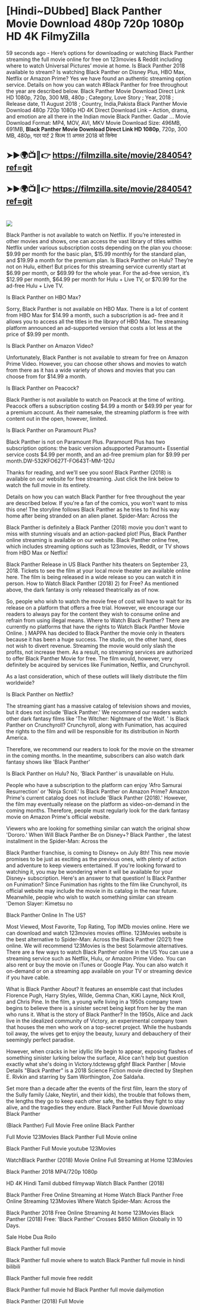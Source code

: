 # [Hindi~DUbbed] Black Panther Movie Download 480p 720p 1080p HD 4K FilmyZilla


59 seconds ago - Here’s options for downloading or watching Black Panther streaming the full movie online for free on 123movies & Reddit including where to watch Universal Pictures’ movie at home. Is Black Panther 2018 available to stream? Is watching Black Panther on Disney Plus, HBO Max, Netflix or Amazon Prime? Yes we have found an authentic streaming option service. Details on how you can watch #Black Panther for free throughout the year are described below. Black Panther Movie Download Direct Link HD 1080p, 720p, 300 MB, 480p ; Category, Love Story ; Year, 2018 ; Release date, 11 August 2018 ; Country, India,Pakista Black Panther Movie Download 480p 720p 1080p HD 4K Direct Download Link – Action, drama, and emotion are all there in the Indian movie Black Panther. Gadar ...
Movie Download Format: MP4, MOV, AVI, MKV
Movie Download Size: 496MB, 691MB, **Black Panther Movie Download Direct Link HD 1080p**, 720p, 300 MB, 480p, गदर पार्ट 2 फिल्म 11 अगस्त 2018 को सिनेमा

## ➤►🌍📺📱👉   https://filmzilla.site/movie/284054?ref=git

## ➤►🌍📺📱👉   https://filmzilla.site/movie/284054?ref=git

#

<img src="https://image.tmdb.org/t/p/w780//b6ZJZHUdMEFECvGiDpJjlfUWela.jpg" />

Black Panther is not available to watch on Netflix. If you’re interested in other movies and shows, one can access the vast library of titles within Netflix under various subscription costs depending on the plan you choose: $9.99 per month for the basic plan, $15.99 monthly for the standard plan, and $19.99 a month for the premium plan. Is Black Panther on Hulu? They’re not on Hulu, either! But prices for this streaming service currently start at $6.99 per month, or $69.99 for the whole year. For the ad-free version, it’s $12.99 per month, $64.99 per month for Hulu + Live TV, or $70.99 for the ad-free Hulu + Live TV.

Is Black Panther on HBO Max?

Sorry, Black Panther is not available on HBO Max. There is a lot of content from HBO Max for $14.99 a month, such a subscription is ad- free and it allows you to access all the titles in the library of HBO Max. The streaming platform announced an ad-supported version that costs a lot less at the price of $9.99 per month.

Is Black Panther on Amazon Video?

Unfortunately, Black Panther is not available to stream for free on Amazon Prime Video. However, you can choose other shows and movies to watch from there as it has a wide variety of shows and movies that you can choose from for $14.99 a month.

Is Black Panther on Peacock?

Black Panther is not available to watch on Peacock at the time of writing. Peacock offers a subscription costing $4.99 a month or $49.99 per year for a premium account. As their namesake, the streaming platform is free with content out in the open, however, limited.

Is Black Panther on Paramount Plus?

Black Panther is not on Paramount Plus. Paramount Plus has two subscription options: the basic version adsupported Paramount+ Essential service costs $4.99 per month, and an ad-free premium plan for $9.99 per month.DW-532KFO627T-FO643T-MM-120J

Thanks for reading, and we'll see you soon! Black Panther (2018) is available on our website for free streaming. Just click the link below to watch the full movie in its entirety.

Details on how you can watch Black Panther for free throughout the year are described below. If you're a fan of the comics, you won't want to miss this one! The storyline follows Black Panther as he tries to find his way home after being stranded on an alien planet. Spider-Man: Across the

Black Panther is definitely a Black Panther (2018) movie you don't want to miss with stunning visuals and an action-packed plot! Plus, Black Panther online streaming is available on our website. Black Panther online free, which includes streaming options such as 123movies, Reddit, or TV shows from HBO Max or Netflix!

Black Panther Release in US Black Panther hits theaters on September 23, 2018. Tickets to see the film at your local movie theater are available online here. The film is being released in a wide release so you can watch it in person. How to Watch Black Panther (2018) 2) for Free? As mentioned above, the dark fantasy is only released theatrically as of now.

So, people who wish to watch the movie free of cost will have to wait for its release on a platform that offers a free trial. However, we encourage our readers to always pay for the content they wish to consume online and refrain from using illegal means. Where to Watch Black Panther? There are currently no platforms that have the rights to Watch Black Panther Movie Online. ) MAPPA has decided to Black Panther the movie only in theaters because it has been a huge success. The studio, on the other hand, does not wish to divert revenue. Streaming the movie would only slash the profits, not increase them. As a result, no streaming services are authorized to offer Black Panther Movie for free. The film would, however, very definitely be acquired by services like Funimation, Netflix, and Crunchyroll.

As a last consideration, which of these outlets will likely distribute the film worldwide?

Is Black Panther on Netflix?

The streaming giant has a massive catalog of television shows and movies, but it does not include 'Black Panther.' We recommend our readers watch other dark fantasy films like 'The Witcher: Nightmare of the Wolf. ' Is Black Panther on Crunchyroll? Crunchyroll, along with Funimation, has acquired the rights to the film and will be responsible for its distribution in North America.

Therefore, we recommend our readers to look for the movie on the streamer in the coming months. In the meantime, subscribers can also watch dark fantasy shows like 'Black Panther'

Is Black Panther on Hulu? No, 'Black Panther' is unavailable on Hulu.

People who have a subscription to the platform can enjoy 'Afro Samurai Resurrection' or 'Ninja Scroll.' Is Black Panther on Amazon Prime? Amazon Prime's current catalog does not include 'Black Panther (2018).' However, the film may eventually release on the platform as video-on-demand in the coming months. Therefore, people must regularly look for the dark fantasy movie on Amazon Prime's official website.

Viewers who are looking for something similar can watch the original show 'Dororo.' When Will Black Panther Be on Disney+? Black Panther , the latest installment in the Spider-Man: Across the

Black Panther franchise, is coming to Disney+ on July 8th! This new movie promises to be just as exciting as the previous ones, with plenty of action and adventure to keep viewers entertained. If you're looking forward to watching it, you may be wondering when it will be available for your Disney+ subscription. Here's an answer to that question! Is Black Panther on Funimation? Since Funimation has rights to the film like Crunchyroll, its official website may include the movie in its catalog in the near future. Meanwhile, people who wish to watch something similar can stream 'Demon Slayer: Kimetsu no

Black Panther Online In The US?

Most Viewed, Most Favorite, Top Rating, Top IMDb movies online. Here we can download and watch 123movies movies offline. 123Movies website is the best alternative to Spider-Man: Across the Black Panther (2021) free online. We will recommend 123Movies is the best Solarmovie alternatives. There are a few ways to watch Black Panther online in the US You can use a streaming service such as Netflix, Hulu, or Amazon Prime Video. You can also rent or buy the movie on iTunes or Google Play. You can also watch it on-demand or on a streaming app available on your TV or streaming device if you have cable.

What is Black Panther About? It features an ensemble cast that includes Florence Pugh, Harry Styles, Wilde, Gemma Chan, KiKi Layne, Nick Kroll, and Chris Pine. In the film, a young wife living in a 1950s company town begins to believe there is a sinister secret being kept from her by the man who runs it. What is the story of Black Panther? In the 1950s, Alice and Jack live in the idealized community of Victory, an experimental company town that houses the men who work on a top-secret project. While the husbands toil away, the wives get to enjoy the beauty, luxury and debauchery of their seemingly perfect paradise.

However, when cracks in her idyllic life begin to appear, exposing flashes of something sinister lurking below the surface, Alice can't help but question exactly what she's doing in Victory.tdctewsg gfghf Black Panther | Movie Details "Black Panther" is a 2018 Science Fiction movie directed by Stephen E. Rivkin and starring by Sam Worthington, Zoe Saldaña.

Set more than a decade after the events of the first film, learn the story of the Sully family (Jake, Neytiri, and their kids), the trouble that follows them, the lengths they go to keep each other safe, the battles they fight to stay alive, and the tragedies they endure. Black Panther Full Movie download Black Panther

(Black Panther) Full Movie Free online Black Panther

Full Movie 123Movies Black Panther Full Movie online

Black Panther Full Movie youtube 123Movies

WatchBlack Panther (2018) Movie Online Full Streaming at Home 123Movies

Black Panther 2018 MP4/720p 1080p

HD 4K Hindi Tamil dubbed filmywap Watch Black Panther (2018)

Black Panther Free Online Streaming at Home Watch Black Panther Free Online Streaming 123Movies Where Watch Spider-Man: Across the

Black Panther 2018 Free Online Streaming At home 123Movies Black Panther (2018) Free: 'Black Panther' Crosses $850 Million Globally in 10 Days.

Sale Hobe Dua Roilo

Black Panther full movie

Black Panther full movie where to watch Black Panther full movie in hindi bilibili

Black Panther full movie free reddit

Black Panther full movie hd Black Panther full movie dailymotion

Black Panther (2018) Full Movie